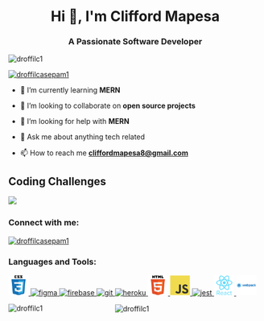 <h1 align="center">Hi 👋, I'm Clifford Mapesa</h1>
<h3 align="center">A Passionate Software Developer</h3>

<p align="left"> <img src="https://komarev.com/ghpvc/?username=droffilc1&label=Profile%20views&color=0e75b6&style=flat" alt="droffilc1" /> </p>

<p align="left"> <a href="https://twitter.com/droffilcasepam1" target="blank"><img src="https://img.shields.io/twitter/follow/droffilcasepam1?logo=twitter&style=for-the-badge" alt="droffilcasepam1" /></a> </p>

- 🌱 I’m currently learning **MERN**

- 👯 I’m looking to collaborate on **open source projects**

- 🤝 I’m looking for help with **MERN**

- 💬 Ask me about anything tech related

- 📫 How to reach me **cliffordmapesa8@gmail.com**

## Coding Challenges

<a href="https://www.codewars.com/users/droffilc1" target="_blank"><img src="https://www.codewars.com/users/droffilc1/badges/large" /></a>

<h3 align="left">Connect with me:</h3>
<p align="left">
<a href="https://twitter.com/droffilcasepam1" target="blank"><img align="center" src="https://raw.githubusercontent.com/rahuldkjain/github-profile-readme-generator/master/src/images/icons/Social/twitter.svg" alt="droffilcasepam1" height="30" width="40" /></a>
</p>

<h3 align="left">Languages and Tools:</h3>
<p align="left"> <a href="https://www.w3schools.com/css/" target="_blank" rel="noreferrer"> <img src="https://raw.githubusercontent.com/devicons/devicon/master/icons/css3/css3-original-wordmark.svg" alt="css3" width="40" height="40"/> </a> <a href="https://www.figma.com/" target="_blank" rel="noreferrer"> <img src="https://www.vectorlogo.zone/logos/figma/figma-icon.svg" alt="figma" width="40" height="40"/> </a> <a href="https://firebase.google.com/" target="_blank" rel="noreferrer"> <img src="https://www.vectorlogo.zone/logos/firebase/firebase-icon.svg" alt="firebase" width="40" height="40"/> </a> <a href="https://git-scm.com/" target="_blank" rel="noreferrer"> <img src="https://www.vectorlogo.zone/logos/git-scm/git-scm-icon.svg" alt="git" width="40" height="40"/> </a> <a href="https://heroku.com" target="_blank" rel="noreferrer"> <img src="https://www.vectorlogo.zone/logos/heroku/heroku-icon.svg" alt="heroku" width="40" height="40"/> </a> <a href="https://www.w3.org/html/" target="_blank" rel="noreferrer"> <img src="https://raw.githubusercontent.com/devicons/devicon/master/icons/html5/html5-original-wordmark.svg" alt="html5" width="40" height="40"/> </a> <a href="https://developer.mozilla.org/en-US/docs/Web/JavaScript" target="_blank" rel="noreferrer"> <img src="https://raw.githubusercontent.com/devicons/devicon/master/icons/javascript/javascript-original.svg" alt="javascript" width="40" height="40"/> </a> <a href="https://jestjs.io" target="_blank" rel="noreferrer"> <img src="https://www.vectorlogo.zone/logos/jestjsio/jestjsio-icon.svg" alt="jest" width="40" height="40"/> </a> <a href="https://reactjs.org/" target="_blank" rel="noreferrer"> <img src="https://raw.githubusercontent.com/devicons/devicon/master/icons/react/react-original-wordmark.svg" alt="react" width="40" height="40"/> </a> <a href="https://webpack.js.org" target="_blank" rel="noreferrer"> <img src="https://raw.githubusercontent.com/devicons/devicon/d00d0969292a6569d45b06d3f350f463a0107b0d/icons/webpack/webpack-original-wordmark.svg" alt="webpack" width="40" height="40"/> </a> </p>

<p><img align="left" width="42%" src="https://github-readme-stats.vercel.app/api?username=droffilc1&show_icons=true&locale=en&theme=radical" alt="droffilc1" /></p>

<p><img align="center" src="https://github-readme-stats.vercel.app/api/top-langs?username=droffilc1&show_icons=true&locale=en&layout=compact" alt="droffilc1" /></p>






